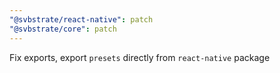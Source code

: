 ```yaml
---
"@svbstrate/react-native": patch
"@svbstrate/core": patch
---
```


Fix exports, export `presets` directly from `react-native` package
